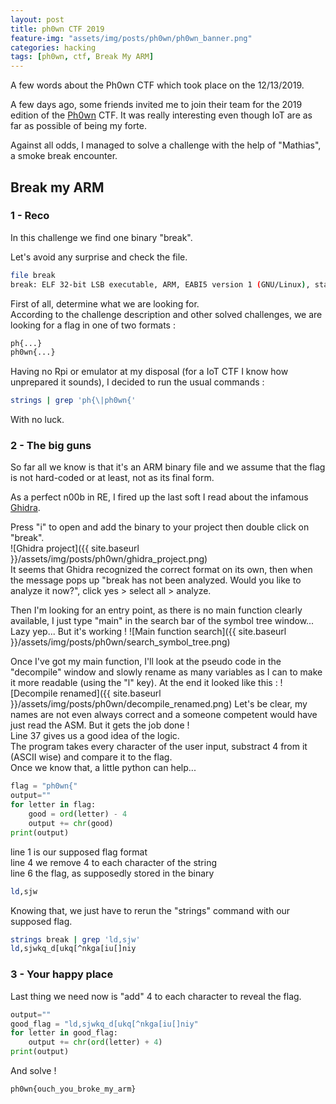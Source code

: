 ```yaml
---
layout: post
title: ph0wn CTF 2019
feature-img: "assets/img/posts/ph0wn/ph0wn_banner.png"
categories: hacking
tags: [ph0wn, ctf, Break My ARM]
---
```


A few words about the Ph0wn CTF which took place on the 12/13/2019.  

A few days ago, some friends invited me to join their team for the 2019
edition of the [Ph0wn](https://ph0wn.org/) CTF. It was really interesting even
 though IoT are as far as possible of being my forte.
 
Against all odds, I managed to solve a challenge with the help of "Mathias",
a smoke break encounter. 

## Break my ARM

### 1 - Reco
In this challenge we find one binary "break".

Let's avoid any surprise and check the file.
```bash
file break
break: ELF 32-bit LSB executable, ARM, EABI5 version 1 (GNU/Linux), statically linked, for GNU/Linux 3.2.0, BuildID[sha1]=4175e617ac346c7d70eeda7fb1560c80f8daf541, not stripped
```

First of all, determine what we are looking for.   
According to the challenge description and other solved challenges, we are looking for a flag
in one of two formats :

```bash
ph{...}
ph0wn{...}
```

Having no Rpi or emulator at my disposal (for a IoT CTF I know how unprepared it sounds),
I decided to run the usual commands :

```bash
strings | grep 'ph{\|ph0wn{'
```

With no luck.

### 2 - The big guns

So far all we know is that it's an ARM binary file and we assume that the flag is not hard-coded or at least, not
as its final form.

As a perfect n00b in RE, I fired up the last soft I read about the infamous [Ghidra](https://ghidra-sre.org/).

Press "i" to open and add the binary to your project then double click on "break".  
![Ghidra project]({{ site.baseurl }}/assets/img/posts/ph0wn/ghidra_project.png)  
It seems that Ghidra recognized the correct format on its own, then when the message pops up 
"break has not been analyzed. Would you like to analyze it now?", click yes > select all > analyze.

Then I'm looking for an entry point, as there is no main function clearly available, I just type "main"
in the search bar of the symbol tree window... Lazy yep... But it's working !
![Main function search]({{ site.baseurl }}/assets/img/posts/ph0wn/search_symbol_tree.png)

Once I've got my main function, I'll look at the pseudo code in the "decompile" window and
slowly rename as many variables as I can to make it more readable (using the "l" key).
At the end it looked like this :
![Decompile renamed]({{ site.baseurl }}/assets/img/posts/ph0wn/decompile_renamed.png)
Let's be clear, my names are not even always correct and a someone competent would have just read the ASM.
But it gets the job done !  
Line 37 gives us a good idea of the logic.  
The program takes every character of the user input, substract 4 from it (ASCII wise) and compare it 
to the flag.  
Once we know that, a little python can help...

```python
flag = "ph0wn{"
output=""
for letter in flag:
    good = ord(letter) - 4
    output += chr(good)
print(output)
```
line 1 is our supposed flag format  
line 4 we remove 4 to each character of the string  
line 6 the flag, as supposedly stored in the binary  

```bash
ld,sjw
```

Knowing that, we just have to rerun the "strings" command with our supposed flag.

```bash
strings break | grep 'ld,sjw'
ld,sjwkq_d[ukq[^nkga[iu[]niy
```

### 3 - Your happy place

Last thing we need now is "add" 4 to each character to reveal the flag.

```python
output=""
good_flag = "ld,sjwkq_d[ukq[^nkga[iu[]niy"
for letter in good_flag:
    output += chr(ord(letter) + 4)
print(output)
```

And solve !
```bash
ph0wn{ouch_you_broke_my_arm}
```
